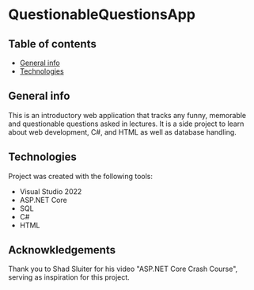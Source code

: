 # QuestionableQuestionsApp
## Table of contents
* [General info](#general-info)
* [Technologies](#technologies)

## General info
This is an introductory web application that tracks any funny, memorable and questionable questions asked in lectures. It is a side project to learn about web development, C#, and HTML as well as database handling.
	
## Technologies
Project was created with the following tools:
- Visual Studio 2022
- ASP.NET Core
- SQL
- C#
- HTML

## Acknowkledgements
Thank you to Shad Sluiter for his video "ASP.NET Core Crash Course", serving as inspiration for this project.
